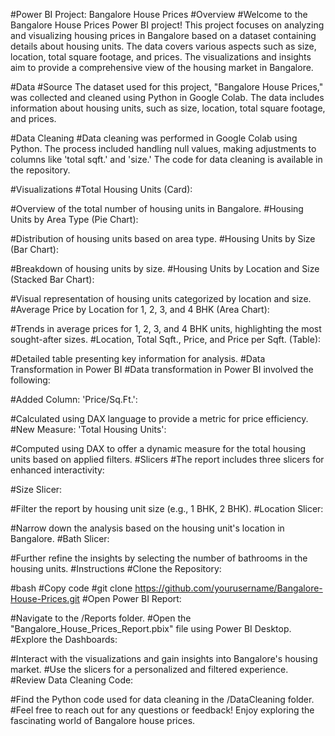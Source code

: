 #Power BI Project: Bangalore House Prices
#Overview
#Welcome to the Bangalore House Prices Power BI project! This project focuses on analyzing and visualizing housing prices in Bangalore based on a dataset containing details about housing units. The data covers various aspects such as size, location, total square footage, and prices. The visualizations and insights aim to provide a comprehensive view of the housing market in Bangalore.

#Data
#Source
The dataset used for this project, "Bangalore House Prices," was collected and cleaned using Python in Google Colab. The data includes information about housing units, such as size, location, total square footage, and prices.

#Data Cleaning
#Data cleaning was performed in Google Colab using Python. The process included handling null values, making adjustments to columns like 'total sqft.' and 'size.' The code for data cleaning is available in the repository.

#Visualizations
#Total Housing Units (Card):

#Overview of the total number of housing units in Bangalore.
#Housing Units by Area Type (Pie Chart):

#Distribution of housing units based on area type.
#Housing Units by Size (Bar Chart):

#Breakdown of housing units by size.
#Housing Units by Location and Size (Stacked Bar Chart):

#Visual representation of housing units categorized by location and size.
#Average Price by Location for 1, 2, 3, and 4 BHK (Area Chart):

#Trends in average prices for 1, 2, 3, and 4 BHK units, highlighting the most sought-after sizes.
#Location, Total Sqft., Price, and Price per Sqft. (Table):

#Detailed table presenting key information for analysis.
#Data Transformation in Power BI
#Data transformation in Power BI involved the following:

#Added Column: 'Price/Sq.Ft.':

#Calculated using DAX language to provide a metric for price efficiency.
#New Measure: 'Total Housing Units':

#Computed using DAX to offer a dynamic measure for the total housing units based on applied filters.
#Slicers
#The report includes three slicers for enhanced interactivity:

#Size Slicer:

#Filter the report by housing unit size (e.g., 1 BHK, 2 BHK).
#Location Slicer:

#Narrow down the analysis based on the housing unit's location in Bangalore.
#Bath Slicer:

#Further refine the insights by selecting the number of bathrooms in the housing units.
#Instructions
#Clone the Repository:

#bash
#Copy code
#git clone https://github.com/yourusername/Bangalore-House-Prices.git
#Open Power BI Report:

#Navigate to the /Reports folder.
#Open the "Bangalore_House_Prices_Report.pbix" file using Power BI Desktop.
#Explore the Dashboards:

#Interact with the visualizations and gain insights into Bangalore's housing market.
#Use the slicers for a personalized and filtered experience.
#Review Data Cleaning Code:

#Find the Python code used for data cleaning in the /DataCleaning folder.
#Feel free to reach out for any questions or feedback! Enjoy exploring the fascinating world of Bangalore house prices.


